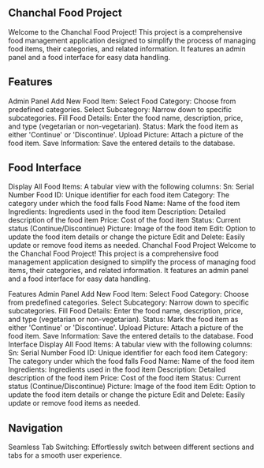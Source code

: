 Chanchal Food Project
----------------------
Welcome to the Chanchal Food Project! This project is a comprehensive food management application designed to simplify the process of managing food items, their categories, and related information. It features an admin panel and a food interface for easy data handling.

Features
---------
Admin Panel
Add New Food Item:
Select Food Category: Choose from predefined categories.
Select Subcategory: Narrow down to specific subcategories.
Fill Food Details: Enter the food name, description, price, and type (vegetarian or non-vegetarian).
Status: Mark the food item as either 'Continue' or 'Discontinue'.
Upload Picture: Attach a picture of the food item.
Save Information: Save the entered details to the database.

Food Interface
---------------
Display All Food Items:
A tabular view with the following columns:
Sn: Serial Number
Food ID: Unique identifier for each food item
Category: The category under which the food falls
Food Name: Name of the food item
Ingredients: Ingredients used in the food item
Description: Detailed description of the food item
Price: Cost of the food item
Status: Current status (Continue/Discontinue)
Picture: Image of the food item
Edit: Option to update the food item details or change the picture
Edit and Delete: Easily update or remove food items as needed.
Chanchal Food Project
Welcome to the Chanchal Food Project! This project is a comprehensive food management application designed to simplify the process of managing food items, their categories, and related information. It features an admin panel and a food interface for easy data handling.

Features
Admin Panel
Add New Food Item:
Select Food Category: Choose from predefined categories.
Select Subcategory: Narrow down to specific subcategories.
Fill Food Details: Enter the food name, description, price, and type (vegetarian or non-vegetarian).
Status: Mark the food item as either 'Continue' or 'Discontinue'.
Upload Picture: Attach a picture of the food item.
Save Information: Save the entered details to the database.
Food Interface
Display All Food Items:
A tabular view with the following columns:
Sn: Serial Number
Food ID: Unique identifier for each food item
Category: The category under which the food falls
Food Name: Name of the food item
Ingredients: Ingredients used in the food item
Description: Detailed description of the food item
Price: Cost of the food item
Status: Current status (Continue/Discontinue)
Picture: Image of the food item
Edit: Option to update the food item details or change the picture
Edit and Delete: Easily update or remove food items as needed.

Navigation
----------
Seamless Tab Switching: Effortlessly switch between different sections and tabs for a smooth user experience.

